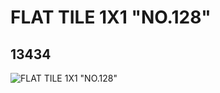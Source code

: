 # FLAT TILE 1X1 "NO.128"
## 13434
![FLAT TILE 1X1 "NO.128"](https://lc-www-live-s.legocdn.com/media/bricks/5/2/6029809.jpg)